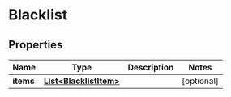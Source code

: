 
# Blacklist

## Properties
Name | Type | Description | Notes
------------ | ------------- | ------------- | -------------
**items** | [**List&lt;BlacklistItem&gt;**](BlacklistItem.md) |  |  [optional]



